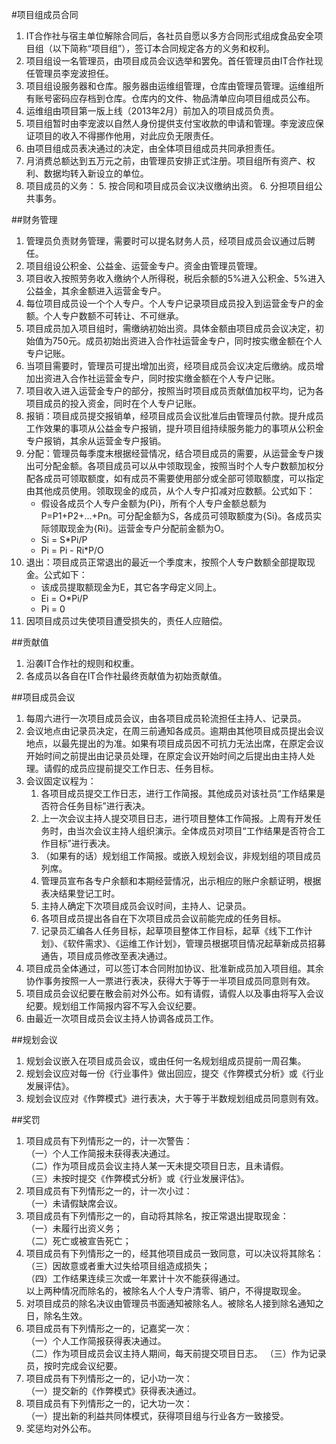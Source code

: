 #项目组成员合同

1. IT合作社与宿主单位解除合同后，各社员自愿以多方合同形式组成食品安全项目组（以下简称“项目组”），签订本合同规定各方的义务和权利。
2. 项目组设一名管理员，由项目成员会议选举和罢免。首任管理员由IT合作社现任管理员李宠波担任。
2. 项目组设服务器和仓库。服务器由运维组管理，仓库由管理员管理。运维组所有账号密码应存档到仓库。仓库内的文件、物品清单应向项目组成员公布。
3. 运维组由项目第一版上线（2013年2月）前加入的项目成员负责。
4. 项目组暂时由李宠波以自然人身份提供支付宝收款的申请和管理。李宠波应保证项目的收入不得挪作他用，对此应负无限责任。
5. 由项目组成员表决通过的决定，由全体项目组成员共同承担责任。
3. 月消费总额达到五万元之前，由管理员安排正式注册。项目组所有资产、权利、数据均转入新设立的单位。
4. 项目成员的义务：
	5. 按合同和项目成员会议决议缴纳出资。
	6. 分担项目组公共事务。

##财务管理
1. 管理员负责财务管理，需要时可以提名财务人员，经项目成员会议通过后聘任。
3. 项目组设公积金、公益金、运营金专户。资金由管理员管理。
4. 项目收入按照劳务收入缴纳个人所得税，税后余额的5%进入公积金、5%进入公益金，其余金额进入运营金专户。
5. 每位项目成员设一个个人专户。个人专户记录项目成员投入到运营金专户的金额。个人专户数额不可转让、不可继承。
6. 项目成员加入项目组时，需缴纳初始出资。具体金额由项目成员会议决定，初始值为750元。成员初始出资进入合作社运营金专户，同时按实缴金额在个人专户记账。
7. 当项目需要时，管理员可提出增加出资，经项目成员会议决定后缴纳。成员增加出资进入合作社运营金专户，同时按实缴金额在个人专户记账。
5. 项目收入进入运营金专户的部分，按照当时项目成员贡献值加权平均，记为各项目成员的投入资金，同时在个人专户记账。
6. 报销：项目成员提交报销单，经项目成员会议批准后由管理员付款。提升成员工作效果的事项从公益金专户报销，提升项目组持续服务能力的事项从公积金专户报销，其余从运营金专户报销。
6. 分配：管理员每季度末根据经营情况，结合项目成员的需要，从运营金专户拨出可分配金额。各项目成员可以从中领取现金，按照当时个人专户数额加权分配各成员可领取额度，如有成员不需要使用部分或全部可领取额度，可以指定由其他成员使用。领取现金的成员，从个人专户扣减对应数额。公式如下：
	* 假设各成员个人专户金额为{Pi}，所有个人专户金额总额为P=P1+P2+...+Pn。可分配金额为S，各成员可领取额度为{Si}。各成员实际领取现金为{Ri}。运营金专户分配前金额为O。
	* Si = S*Pi/P
	* Pi = Pi - Ri*P/O
7. 退出：项目成员正常退出的最近一个季度末，按照个人专户数额全部提取现金。公式如下：
	* 该成员提取额现金为E，其它各字母定义同上。
	* Ei = O*Pi/P
	* Pi = 0
8. 因项目成员过失使项目遭受损失的，责任人应赔偿。

##贡献值
1. 沿袭IT合作社的规则和权重。
2. 各成员以各自在IT合作社最终贡献值为初始贡献值。

##项目成员会议
1. 每周六进行一次项目成员会议，由各项目成员轮流担任主持人、记录员。
2. 会议地点由记录员决定，在周三前通知各成员。逾期由其他项目成员提出会议地点，以最先提出的为准。如果有项目成员因不可抗力无法出席，在原定会议开始时间之前提出由记录员处理，在原定会议开始时间之后提出由主持人处理。请假的成员应提前提交工作日志、任务目标。
3. 会议固定议程为：
	1. 各项目成员提交工作日志，进行工作简报。其他成员对该社员“工作结果是否符合任务目标”进行表决。
	2. 上一次会议主持人提交项目日志，进行项目整体工作简报。上周有开发任务时，由当次会议主持人组织演示。全体成员对项目“工作结果是否符合工作目标”进行表决。
	3. （如果有的话）规划组工作简报。或嵌入规划会议，非规划组的项目成员列席。
	4. 管理员宣布各专户余额和本期经营情况，出示相应的账户余额证明，根据表决结果登记工时。
	4. 主持人确定下次项目成员会议时间，主持人、记录员。
	5. 各项目成员提出各自在下次项目成员会议前能完成的任务目标。
	6. 记录员汇编各人任务目标，起草项目整体工作目标，起草《线下工作计划》、《软件需求》、《运维工作计划》，管理员根据项目情况起草新成员招募通告，项目成员修改至表决通过。
4. 项目成员全体通过，可以签订本合同附加协议、批准新成员加入项目组。其余协作事务按照一人一票进行表决，获得大于等于一半项目成员同意则有效。
5. 项目成员会议纪要在散会前对外公布。如有请假，请假人以及事由将写入会议纪要。规划组工作简报内容不写入会议纪要。
6. 由最近一次项目成员会议主持人协调各成员工作。

##规划会议
1. 规划会议嵌入在项目成员会议，或由任何一名规划组成员提前一周召集。
2. 规划会议应对每一份《行业事件》做出回应，提交《作弊模式分析》或《行业发展评估》。
3. 规划会议应对《作弊模式》进行表决，大于等于半数规划组成员同意则有效。

##奖罚
1. 项目成员有下列情形之一的，计一次警告：  
	（一）个人工作简报未获得表决通过。  
	（二）作为项目成员会议主持人某一天未提交项目日志，且未请假。  
	（三）未按时提交《作弊模式分析》或《行业发展评估》。  
1. 项目成员有下列情形之一的，计一次小过：  
	（一）未请假缺席会议。  
1. 项目成员有下列情形之一的，自动将其除名，按正常退出提取现金：  
	（一）未履行出资义务；  
	（二）死亡或被宣告死亡；  
2. 项目成员有下列情形之一的，经其他项目成员一致同意，可以决议将其除名：  
	（三）因故意或者重大过失给项目组造成损失；  
	（四）工作结果连续三次或一年累计十次不能获得通过。  
	以上两种情况而除名的，被除名人个人专户清零、销户，不得提取现金。
3. 对项目成员的除名决议由管理员书面通知被除名人。被除名人接到除名通知之日，除名生效。
4. 项目成员有下列情形之一的，记嘉奖一次：  
	（一）个人工作简报获得表决通过。  
	（二）作为项目成员会议主持人期间，每天前提交项目日志。 
	（三）作为记录员，按时完成会议纪要。  
5. 项目成员有下列情形之一的，记小功一次：  
	（一）提交新的《作弊模式》获得表决通过。  
6. 项目成员有下列情形之一的，记大功一次：  
	（一）提出新的利益共同体模式，获得项目组与行业各方一致接受。
7. 奖惩均对外公布。